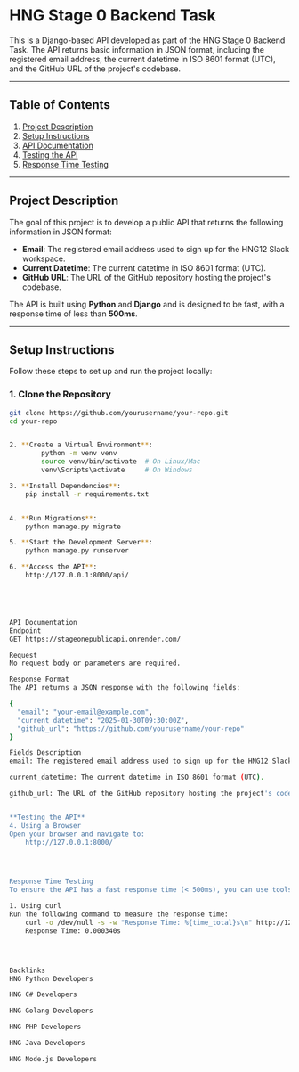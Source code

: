 

# HNG Stage 0 Backend Task

This is a Django-based API developed as part of the HNG Stage 0 Backend Task. The API returns basic information in JSON format, including the registered email address, the current datetime in ISO 8601 format (UTC), and the GitHub URL of the project's codebase.

---

## **Table of Contents**
1. [Project Description](#project-description)
2. [Setup Instructions](#setup-instructions)
3. [API Documentation](#api-documentation)
4. [Testing the API](#testing-the-api)
5. [Response Time Testing](#response-time-testing)


---

## **Project Description**

The goal of this project is to develop a public API that returns the following information in JSON format:
- **Email**: The registered email address used to sign up for the HNG12 Slack workspace.
- **Current Datetime**: The current datetime in ISO 8601 format (UTC).
- **GitHub URL**: The URL of the GitHub repository hosting the project's codebase.

The API is built using **Python** and **Django** and is designed to be fast, with a response time of less than **500ms**.

---

## **Setup Instructions**

Follow these steps to set up and run the project locally:

### **1. Clone the Repository**
```bash
git clone https://github.com/yourusername/your-repo.git
cd your-repo


2. **Create a Virtual Environment**:
        python -m venv venv
        source venv/bin/activate  # On Linux/Mac
        venv\Scripts\activate     # On Windows

3. **Install Dependencies**:
    pip install -r requirements.txt


4. **Run Migrations**:
    python manage.py migrate

5. **Start the Development Server**:
    python manage.py runserver

6. **Access the API**:
    http://127.0.0.1:8000/api/





API Documentation
Endpoint
GET https://stageonepublicapi.onrender.com/

Request
No request body or parameters are required.

Response Format
The API returns a JSON response with the following fields:

{
  "email": "your-email@example.com",
  "current_datetime": "2025-01-30T09:30:00Z",
  "github_url": "https://github.com/yourusername/your-repo"
}

Fields Description
email: The registered email address used to sign up for the HNG12 Slack workspace.

current_datetime: The current datetime in ISO 8601 format (UTC).

github_url: The URL of the GitHub repository hosting the project's codebase.


**Testing the API**
4. Using a Browser
Open your browser and navigate to:
    http://127.0.0.1:8000/




Response Time Testing
To ensure the API has a fast response time (< 500ms), you can use tools like curl, Postman, or Python's requests library.

1. Using curl
Run the following command to measure the response time:
    curl -o /dev/null -s -w "Response Time: %{time_total}s\n" http://127.0.0.1:8000/
    Response Time: 0.000340s




Backlinks
HNG Python Developers

HNG C# Developers

HNG Golang Developers

HNG PHP Developers

HNG Java Developers

HNG Node.js Developers